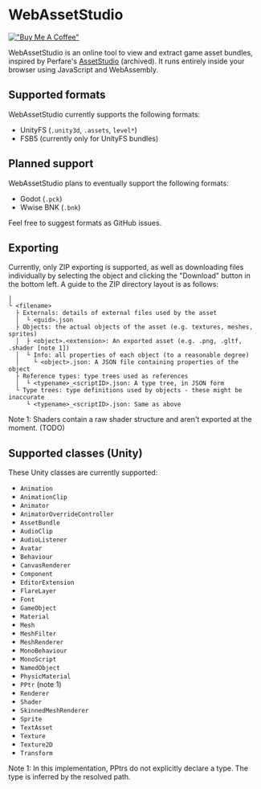 # WebAssetStudio
[!["Buy Me A Coffee"](https://www.buymeacoffee.com/assets/img/custom_images/orange_img.png)](https://www.buymeacoffee.com/ashduino101)

WebAssetStudio is an online tool to view and extract game asset bundles, inspired by Perfare's [AssetStudio](https://github.com/Perfare/AssetStudio/) (archived).
It runs entirely inside your browser using JavaScript and WebAssembly.

## Supported formats
WebAssetStudio currently supports the following formats:
 - UnityFS (`.unity3d`, `.assets`, `level*`)
 - FSB5 (currently only for UnityFS bundles)

## Planned support
WebAssetStudio plans to eventually support the following formats:
 - Godot (`.pck`)
 - Wwise BNK (`.bnk`)

Feel free to suggest formats as GitHub issues.

## Exporting
Currently, only ZIP exporting is supported, as well as downloading files individually by selecting the object and clicking the "Download" button in the bottom left.
A guide to the ZIP directory layout is as follows:

```
│
└ <filename>
  ├ Externals: details of external files used by the asset
  │  └ <guid>.json
  ├ Objects: the actual objects of the asset (e.g. textures, meshes, sprites)
  │  ├ <object>.<extension>: An exported asset (e.g. .png, .gltf, .shader [note 1])
  │  └ Info: all properties of each object (to a reasonable degree)
  │    └ <object>.json: A JSON file containing properties of the object
  ├ Reference types: type trees used as references
  │  └ <typename>_<scriptID>.json: A type tree, in JSON form
  └ Type trees: type definitions used by objects - these might be inaccurate
     └ <typename>_<scriptID>.json: Same as above
```
Note 1: Shaders contain a raw shader structure and aren't exported at the moment. (TODO)

## Supported classes (Unity)
These Unity classes are currently supported:
 - `Animation`
 - `AnimationClip`
 - `Animator`
 - `AnimatorOverrideController`
 - `AssetBundle`
 - `AudioClip`
 - `AudioListener`
 - `Avatar`
 - `Behaviour`
 - `CanvasRenderer`
 - `Component`
 - `EditorExtension`
 - `FlareLayer`
 - `Font`
 - `GameObject`
 - `Material`
 - `Mesh`
 - `MeshFilter`
 - `MeshRenderer`
 - `MonoBehaviour`
 - `MonoScript`
 - `NamedObject`
 - `PhysicMaterial`
 - `PPtr` (note 1)
 - `Renderer`
 - `Shader`
 - `SkinnedMeshRenderer`
 - `Sprite`
 - `TextAsset`
 - `Texture`
 - `Texture2D`
 - `Transform`
 
Note 1: In this implementation, PPtrs do not explicitly declare a type. The type is inferred by the resolved path.